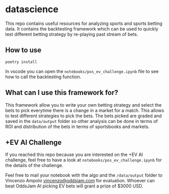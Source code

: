 # datascience

This repo contains useful resources for analyzing sports and sports betting data.
It contains the backtesting framework which can be used to quickly test different betting strategy by re-playing past stream of bets.

## How to use

```
poetry install
```

In vscode you can open the `notebooks/pos_ev_challenge.ipynb` file to see how to call the backtesting function.


## What can I use this framework for?

This framework allow you to write your own betting strategy and select the bets to pick everytime there is a change in a market for a match.
This allows to test different strategies to pick the bets. The bets picked are graded and saved in the `data/output` folder so other analysis can be done in terms of ROI and distribution of the bets in terms of sportsbooks and markets.

## +EV AI Challenge

If you reached this repo because you are interested on the +EV AI challenge, feel free to have a look at `notebooks/pos_ev_challenge.ipynb` for the details of the challenge. 

Feel free to mail your notebook with the algo and the `/data/output` folder to Vincenzo Ampolo <vincenzo@oddsjam.com> for evaluation.
 Whoever can beat OddsJam AI picking EV bets will grant a prize of $3000 USD.


